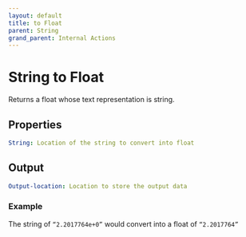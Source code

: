 ```yaml
---
layout: default
title: to Float
parent: String
grand_parent: Internal Actions
---
```

# String to Float
Returns a float whose text representation is string.

## Properties
```yaml
String: Location of the string to convert into float
```

## Output
```yaml
Output-location: Location to store the output data
```

### Example
The string of `“2.2017764e+0”` would convert into a float of `“2.2017764”`
